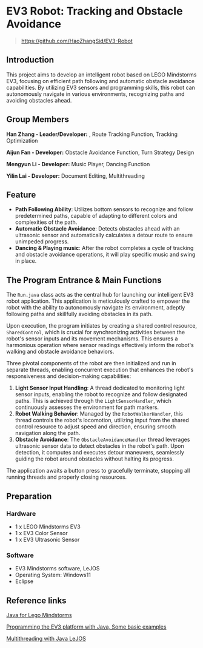 # EV3 Robot: Tracking and Obstacle Avoidance
> https://github.com/HaoZhangSid/EV3-Robot

## Introduction
This project aims to develop an intelligent robot based on LEGO Mindstorms EV3, focusing on efficient path following and automatic obstacle avoidance capabilities. By utilizing EV3 sensors and programming skills, this robot can autonomously navigate in various environments, recognizing paths and avoiding obstacles ahead.




## Group Members 

**Han Zhang - Leader/Developer:** ,  Route Tracking Function, Tracking Optimization

**Aijun Fan - Developer:** Obstacle Avoidance Function, Turn Strategy Design

**Mengyun Li - Developer:** Music Player, Dancing Function

**Yilin Lai - Developer:** Document Editing, Multithreading




## Feature
- **Path Following Ability**: Utilizes bottom sensors to recognize and follow predetermined paths, capable of adapting to different colors and complexities of the path.
- **Automatic Obstacle Avoidance**: Detects obstacles ahead with an ultrasonic sensor and automatically calculates a detour route to ensure unimpeded progress.
- **Dancing & Playing music**: After the robot completes a cycle of tracking and obstacle avoidance operations, it will play specific music and swing in place.



## The Program Entrance & Main Functions

The `Run.java` class acts as the central hub for launching our intelligent EV3 robot application. This application is meticulously crafted to empower the robot with the ability to autonomously navigate its environment, adeptly following paths and skillfully avoiding obstacles in its path.

Upon execution, the program initiates by creating a shared control resource, `SharedControl`, which is crucial for synchronizing activities between the robot's sensor inputs and its movement mechanisms. This ensures a harmonious operation where sensor readings effectively inform the robot's walking and obstacle avoidance behaviors.

Three pivotal components of the robot are then initialized and run in separate threads, enabling concurrent execution that enhances the robot's responsiveness and decision-making capabilities:

1. **Light Sensor Input Handling**: A thread dedicated to monitoring light sensor inputs, enabling the robot to recognize and follow designated paths. This is achieved through the `LightSensorHandler`, which continuously assesses the environment for path markers.
2. **Robot Walking Behavior**: Managed by the `RobotWalkerHandler`, this thread controls the robot's locomotion, utilizing input from the shared control resource to adjust speed and direction, ensuring smooth navigation along the path.
3. **Obstacle Avoidance**: The `ObstacleAvoidanceHandler` thread leverages ultrasonic sensor data to detect obstacles in the robot's path. Upon detection, it computes and executes detour maneuvers, seamlessly guiding the robot around obstacles without halting its progress.

The application awaits a button press to gracefully terminate, stopping all running threads and properly closing resources. 



## Preparation
### Hardware
- 1 x LEGO Mindstorms EV3
- 1 x EV3 Color Sensor
- 1 x EV3 Ultrasonic Sensor

### Software
- EV3 Mindstorms software, LeJOS
- Operating System: Windows11
- Eclipse



## Reference links 

[Java for Lego Mindstorms](https://lejos.sourceforge.io/)

[Programming the EV3 platform with Java, Some basic examples](https://stemrobotics.cs.pdx.edu/node/4576.html)

[Multithreading with Java LeJOS](https://www.juanantonio.info/docs/2008/JAVA-LEJOS-MULTITHREADING.pdf)



